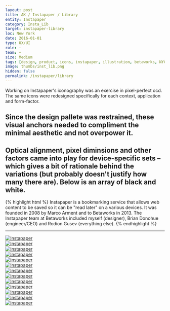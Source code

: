 ```yaml
---
layout: post
title: AK / Instapaper / Library
entity: Instapaper
category: Insta_Lib
target: instapaper-library
loc: New York
date: 2016-01-01
type: UX/UI
role: –
team: –
size: Medium
tags: [design, product, icons, instapaper, illustration, betaworks, NYC, iOS, system, apple, library]
image: thumbs/inst_lib.png
hidden: false
permalink: /instapaper/library
---
```


<div class="bg_color_none">
<div class="large_words">
Working on Instapaper's iconography was an exercise in pixel-perfect ocd. The same icons were redesigned specifically for each context, application and form-factor.
</div>
</div>

## Since the design pallete was restrained, these visual anchors needed to compliment the minimal aesthetic and not overpower it. 

## Optical alignment, pixel diminsions and other factors came into play for device-specific sets – which gives a bit of rationale behind the variations (but probably doesn't justify how many there are). Below is an array of black and white.

{% highlight html %}
Instapaper is a bookmarking service that allows web content to be saved so it can be "read later" on a various devices. It was founded in 2008 by Marco Arment and to Betaworks in 2013. The Instapaper team at Betaworks included myself (designer), Brian Donohue (engineer/CEO) and Rodion Gusev (everything else). 
{% endhighlight %}

---


<div class="image_container2">
  <a href="{{site.baseurl}}/images/projects/instapaper_library/000.png" target="_blank">
  <img src="{{site.baseurl}}/images/projects/instapaper_library/000.png" alt="instapaper"></a>
</div>

<div class="image_container2">
  <a href="{{site.baseurl}}/images/projects/instapaper_library/001.png" target="_blank">
  <img src="{{site.baseurl}}/images/projects/instapaper_library/001.png" alt="instapaper"></a>
</div>

<div class="image_container2">
  <a href="{{site.baseurl}}/images/projects/instapaper_library/002.png" target="_blank">
  <img src="{{site.baseurl}}/images/projects/instapaper_library/002.png" alt="instapaper"></a>
</div>

<div class="image_container2">
  <a href="{{site.baseurl}}/images/projects/instapaper_library/003.png" target="_blank">
  <img src="{{site.baseurl}}/images/projects/instapaper_library/003.png" alt="instapaper"></a>
</div>

<div class="image_container2">
  <a href="{{site.baseurl}}/images/projects/instapaper_library/004.png" target="_blank">
  <img src="{{site.baseurl}}/images/projects/instapaper_library/004.png" alt="instapaper"></a>
</div>

<div class="image_container2">
  <a href="{{site.baseurl}}/images/projects/instapaper_library/005.png" target="_blank">
  <img src="{{site.baseurl}}/images/projects/instapaper_library/005.png" alt="instapaper"></a>
</div>

<div class="image_container2">
  <a href="{{site.baseurl}}/images/projects/instapaper_library/006.png" target="_blank">
  <img src="{{site.baseurl}}/images/projects/instapaper_library/006.png" alt="instapaper"></a>
</div>


<div class="image_container2">
  <a href="{{site.baseurl}}/images/projects/instapaper_library/007.png" target="_blank">
  <img src="{{site.baseurl}}/images/projects/instapaper_library/007.png" alt="instapaper"></a>
</div>

<div class="image_container2">
  <a href="{{site.baseurl}}/images/projects/instapaper_library/008.png" target="_blank">
  <img src="{{site.baseurl}}/images/projects/instapaper_library/008.png" alt="instapaper"></a>
</div>

<div class="image_container2">
  <a href="{{site.baseurl}}/images/projects/instapaper_library/009.png" target="_blank">
  <img src="{{site.baseurl}}/images/projects/instapaper_library/009.png" alt="instapaper"></a>
</div>

<div class="image_container2">
  <a href="{{site.baseurl}}/images/projects/instapaper_library/010.png" target="_blank">
  <img src="{{site.baseurl}}/images/projects/instapaper_library/010.png" alt="instapaper"></a>
</div>

<div class="image_container2">
  <a href="{{site.baseurl}}/images/projects/instapaper_library/011.png" target="_blank">
  <img src="{{site.baseurl}}/images/projects/instapaper_library/011.png" alt="instapaper"></a>
</div>

<div class="image_container2">
  <a href="{{site.baseurl}}/images/projects/instapaper_library/012.png" target="_blank">
  <img src="{{site.baseurl}}/images/projects/instapaper_library/012.png" alt="instapaper"></a>
</div>


